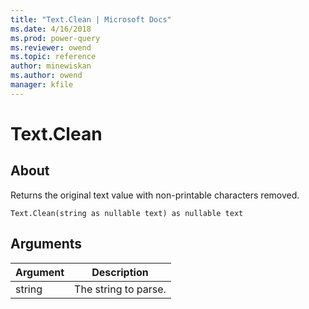 ```yaml
---
title: "Text.Clean | Microsoft Docs"
ms.date: 4/16/2018
ms.prod: power-query
ms.reviewer: owend
ms.topic: reference
author: minewiskan
ms.author: owend
manager: kfile
---
```

# Text.Clean

  
## About  
Returns the original text value with non-printable characters removed.  
  
```  
Text.Clean(string as nullable text) as nullable text  
```  
  
## Arguments  
  
|Argument|Description|  
|------------|---------------|  
|string|The string to parse.|  
  
